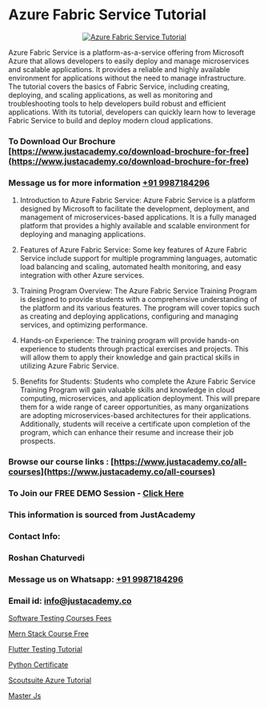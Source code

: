 # Azure Fabric Service Tutorial

<p align="center">
  <a href="https://justacademy.co/course-detail/microsoft-azure-training">
    <img src="https://justacademy.co/storage2/course_image/1708336833_course_image.png" alt="Azure Fabric Service Tutorial">
  </a>
</p>


Azure Fabric Service is a platform-as-a-service offering from Microsoft Azure that allows developers to easily deploy and manage microservices and scalable applications. It provides a reliable and highly available environment for applications without the need to manage infrastructure. The tutorial covers the basics of Fabric Service, including creating, deploying, and scaling applications, as well as monitoring and troubleshooting tools to help developers build robust and efficient applications. With its tutorial, developers can quickly learn how to leverage Fabric Service to build and deploy modern cloud applications.
### To Download Our Brochure [https://www.justacademy.co/download-brochure-for-free](https://www.justacademy.co/download-brochure-for-free)
### Message us for more information [+91 9987184296](https://api.whatsapp.com/send?phone=919987184296)
1) Introduction to Azure Fabric Service: Azure Fabric Service is a platform designed by Microsoft to facilitate the development, deployment, and management of microservices-based applications. It is a fully managed platform that provides a highly available and scalable environment for deploying and managing applications.

2) Features of Azure Fabric Service: Some key features of Azure Fabric Service include support for multiple programming languages, automatic load balancing and scaling, automated health monitoring, and easy integration with other Azure services.

3) Training Program Overview: The Azure Fabric Service Training Program is designed to provide students with a comprehensive understanding of the platform and its various features. The program will cover topics such as creating and deploying applications, configuring and managing services, and optimizing performance.

4) Hands-on Experience: The training program will provide hands-on experience to students through practical exercises and projects. This will allow them to apply their knowledge and gain practical skills in utilizing Azure Fabric Service.

5) Benefits for Students: Students who complete the Azure Fabric Service Training Program will gain valuable skills and knowledge in cloud computing, microservices, and application deployment. This will prepare them for a wide range of career opportunities, as many organizations are adopting microservices-based architectures for their applications. Additionally, students will receive a certificate upon completion of the program, which can enhance their resume and increase their job prospects.

### Browse our course links : [https://www.justacademy.co/all-courses](https://www.justacademy.co/all-courses) 
### To Join our FREE DEMO Session - [Click Here](https://www.justacademy.co/register-for-course-demo)


### This information is sourced from JustAcademy
### Contact Info:
### Roshan Chaturvedi
### Message us on Whatsapp: [+91 9987184296](https://api.whatsapp.com/send?phone=919987184296)
### Email id: [info@justacademy.co](mailto:info@justacademy.co)
                
[Software Testing Courses Fees](https://www.linkedin.com/pulse/software-testing-courses-fees-justacademy-beangaluru-lfnuc?trackingId=8dA3SYdrpx3ilyuKUqcmOg%3D%3D&lipi=urn%3Ali%3Apage%3Ad_flagship3_company_admin%3BEXRT6JxjTbqACzyYMBukQQ%3D%3D)

[Mern Stack Course Free](https://www.linkedin.com/pulse/mern-stack-course-free-justacademy-chennai-e3w5e/)

[Flutter Testing Tutorial](https://medium.com/@justacademytraining/flutter-testing-tutorial-55adb437c813)

[Python Certificate](https://medium.com/@roneet705/python-certificate-cf4ff24b752c)

[Scoutsuite Azure Tutorial](https://justacademyin.github.io/Articles/Scoutsuite-Azure-Tutorial)

[Master Js](https://justacademyin.github.io/Articles/Master-Js)

